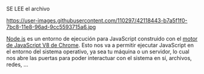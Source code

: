 SE LEE el archivo

https://user-images.githubusercontent.com/110297/42118443-b7a5f1f0-7bc8-11e8-96ad-9cc5593715a6.jpg

[Node.js](https://nodejs.org/es/) es un entorno de ejecución para JavaScript
construido con el [motor de JavaScript V8 de Chrome](https://developers.google.com/v8/).
Esto nos va a permitir ejecutar JavaScript en el entorno del sistema operativo,
ya sea tu máquina o un servidor, lo cual nos abre las puertas para poder
interactuar con el sistema en sí, archivos, redes, ...